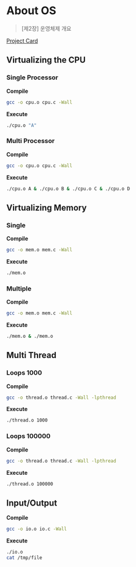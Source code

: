 # About OS

> [제2장] 운영체제 개요

[Project Card](https://github.com/Jennas-Lee/cloud-skills-study/projects/1#card-78684446)

## Virtualizing the CPU

### Single Processor

**Compile**

```bash
gcc -o cpu.o cpu.c -Wall
```

**Execute**

```bash
./cpu.o "A"
```

### Multi Processor

**Compile**

```bash
gcc -o cpu.o cpu.c -Wall
```

**Execute**

```bash
./cpu.o A & ./cpu.o B & ./cpu.o C & ./cpu.o D
```

## Virtualizing Memory

### Single

**Compile**

```bash
gcc -o mem.o mem.c -Wall
```

**Execute**

```bash
./mem.o
```

### Multiple

**Compile**

```bash
gcc -o mem.o mem.c -Wall
```

**Execute**

```bash
./mem.o & ./mem.o
```

## Multi Thread

### Loops 1000

**Compile**

```bash
gcc -o thread.o thread.c -Wall -lpthread
```

**Execute**

```bash
./thread.o 1000
```

### Loops 100000

**Compile**

```bash
gcc -o thread.o thread.c -Wall -lpthread
```

**Execute**

```bash
./thread.o 100000
```

## Input/Output

**Compile**

```bash
gcc -o io.o io.c -Wall
```

**Execute**

```bash
./io.o
cat /tmp/file
```
